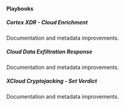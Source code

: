
#### Playbooks

##### Cortex XDR - Cloud Enrichment

Documentation and metadata improvements.
##### Cloud Data Exfiltration Response

Documentation and metadata improvements.
##### XCloud Cryptojacking - Set Verdict

Documentation and metadata improvements.
